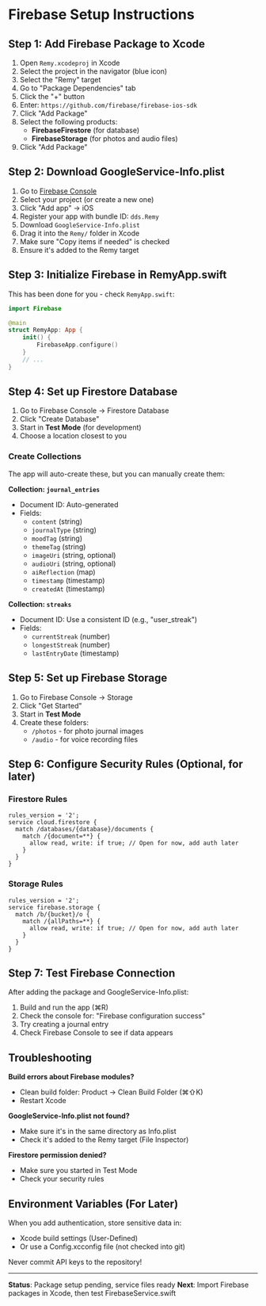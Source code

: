 # Firebase Setup Instructions

## Step 1: Add Firebase Package to Xcode

1. Open `Remy.xcodeproj` in Xcode
2. Select the project in the navigator (blue icon)
3. Select the "Remy" target
4. Go to "Package Dependencies" tab
5. Click the "+" button
6. Enter: `https://github.com/firebase/firebase-ios-sdk`
7. Click "Add Package"
8. Select the following products:
   - **FirebaseFirestore** (for database)
   - **FirebaseStorage** (for photos and audio files)
9. Click "Add Package"

## Step 2: Download GoogleService-Info.plist

1. Go to [Firebase Console](https://console.firebase.google.com)
2. Select your project (or create a new one)
3. Click "Add app" → iOS
4. Register your app with bundle ID: `dds.Remy`
5. Download `GoogleService-Info.plist`
6. Drag it into the `Remy/` folder in Xcode
7. Make sure "Copy items if needed" is checked
8. Ensure it's added to the Remy target

## Step 3: Initialize Firebase in RemyApp.swift

This has been done for you - check `RemyApp.swift`:

```swift
import Firebase

@main
struct RemyApp: App {
    init() {
        FirebaseApp.configure()
    }
    // ...
}
```

## Step 4: Set up Firestore Database

1. Go to Firebase Console → Firestore Database
2. Click "Create Database"
3. Start in **Test Mode** (for development)
4. Choose a location closest to you

### Create Collections

The app will auto-create these, but you can manually create them:

**Collection: `journal_entries`**
- Document ID: Auto-generated
- Fields:
  - `content` (string)
  - `journalType` (string)
  - `moodTag` (string)
  - `themeTag` (string)
  - `imageUri` (string, optional)
  - `audioUri` (string, optional)
  - `aiReflection` (map)
  - `timestamp` (timestamp)
  - `createdAt` (timestamp)

**Collection: `streaks`**
- Document ID: Use a consistent ID (e.g., "user_streak")
- Fields:
  - `currentStreak` (number)
  - `longestStreak` (number)
  - `lastEntryDate` (timestamp)

## Step 5: Set up Firebase Storage

1. Go to Firebase Console → Storage
2. Click "Get Started"
3. Start in **Test Mode**
4. Create these folders:
   - `/photos` - for photo journal images
   - `/audio` - for voice recording files

## Step 6: Configure Security Rules (Optional, for later)

### Firestore Rules
```
rules_version = '2';
service cloud.firestore {
  match /databases/{database}/documents {
    match /{document=**} {
      allow read, write: if true; // Open for now, add auth later
    }
  }
}
```

### Storage Rules
```
rules_version = '2';
service firebase.storage {
  match /b/{bucket}/o {
    match /{allPaths=**} {
      allow read, write: if true; // Open for now, add auth later
    }
  }
}
```

## Step 7: Test Firebase Connection

After adding the package and GoogleService-Info.plist:

1. Build and run the app (⌘R)
2. Check the console for: "Firebase configuration success"
3. Try creating a journal entry
4. Check Firebase Console to see if data appears

## Troubleshooting

**Build errors about Firebase modules?**
- Clean build folder: Product → Clean Build Folder (⌘⇧K)
- Restart Xcode

**GoogleService-Info.plist not found?**
- Make sure it's in the same directory as Info.plist
- Check it's added to the Remy target (File Inspector)

**Firestore permission denied?**
- Make sure you started in Test Mode
- Check your security rules

## Environment Variables (For Later)

When you add authentication, store sensitive data in:
- Xcode build settings (User-Defined)
- Or use a Config.xcconfig file (not checked into git)

Never commit API keys to the repository!

---

**Status**: Package setup pending, service files ready
**Next**: Import Firebase packages in Xcode, then test FirebaseService.swift
